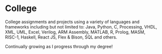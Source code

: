 # College

College assignments and projects using a variety of languages and frameworks including but not limited to: Java, Python, C, Processing, VHDL, XML, UML, Excel, Verilog, ARM Assembly, MATLAB, R, Prolog, MASM, RISC-1, Haskell, React JS, Flex & Bison, SQL and others.

Continually growing as I progress through my degree!
